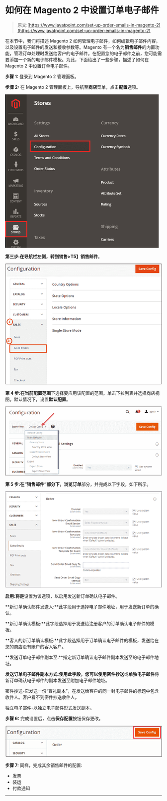 # 如何在 Magento 2 中设置订单电子邮件

> 原文:[https://www.javatpoint.com/set-up-order-emails-in-magento-2](https://www.javatpoint.com/set-up-order-emails-in-magento-2)

在本节中，我们将描述 Magento 2 如何管理电子邮件，如何编辑电子邮件内容，以及设置电子邮件的发送和接收参数等。Magento 有一个名为**销售邮件**的内置功能，管理订单处理时发送给客户的电子邮件。在配置您的电子邮件之前，您可能需要添加一个新的电子邮件模板。为此，下面给出了一些步骤，描述了如何在 Magento 2 中设置订单电子邮件。

**步骤 1:** 登录到 Magento 2 管理面板。

**步骤 2:** 在 Magento 2 管理面板上，导航至**商店**菜单，点击**配置**选项。

![set up Order Emails in Magento 2](img/c5f350d0a1e3043ea0f82268212ceae5.png)

**第三步:**在导航栏左侧，转到**销售>T5】销售邮件**。

![set up Order Emails in Magento 2](img/1faed945aa2e69a4e71fe8ef622e3e03.png)

**第 4 步:**在**当前配置范围**下选择要应用该配置的范围。单击下拉列表并选择商店视图。默认情况下，设置**默认配置**。

![set up Order Emails in Magento 2](img/14cfa58fb9138949b35605f6c2a61247.png)

**第 5 步:**在“销售邮件”部分下，浏览**订单**部分，并完成以下字段，如下所示。

![set up Order Emails in Magento 2](img/5d907fc210cf521968e4bf662f6f62e8.png)

**启用:**将**是**设置为该选项，以启用发送新订单确认电子邮件。

**新订单确认邮件发送人:**此字段用于选择电子邮件地址，用于发送新订单的确认。

**新订单确认模板:**此字段选择用于发送给注册客户的订单确认电子邮件的模板。

**客人的新订单确认模板:**此字段选择用于订单确认电子邮件的模板，发送给在您的商店没有账户的客人客户。

**发送订单电子邮件副本至:**指定新订单确认电子邮件副本发送至的电子邮件地址。

**发送订单电子邮件副本方式:**使用此字段，您可以使用**密件抄送**或**单独电子邮件**将新订单确认电子邮件的副本发送至附加电子邮件地址。

密件抄送-它发送一份“盲礼副本”，在发送给客户的同一封电子邮件的标题中包含收件人。客户看不到密件抄送收件人。

独立电子邮件-以独立电子邮件形式发送副本。

**步骤 6:** 完成设置后，点击**保存配置**按钮保存更改。

![set up Order Emails in Magento 2](img/df341166142408bbe3740a310fe98854.png)

**步骤 7:** 同样，完成其余销售邮件的配置:

*   发票
*   装运
*   付款通知

* * *